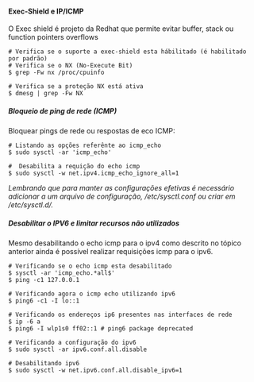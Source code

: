 #### Exec-Shield e IP/ICMP

O Exec shield é projeto da Redhat que permite evitar buffer, stack ou function pointers overflows

```
# Verifica se o suporte a exec-shield esta hábilitado (é habilitado por padrão)
# Verifica se o NX (No-Execute Bit)
$ grep -Fw nx /proc/cpuinfo

# Verifica se a proteção NX está ativa
$ dmesg | grep -Fw NX

```

##### Bloqueio de ping de rede (ICMP)

Bloquear pings de rede ou respostas de eco ICMP:
```
# Listando as opções referênte ao icmp_echo
$ sudo sysctl -ar 'icmp_echo'

#  Desabilita a requição do echo icmp
$ sudo sysctl -w net.ipv4.icmp_echo_ignore_all=1

```
*Lembrando que para manter as configurações efetivas é necessário adicionar a um arquivo de configuração, /etc/sysctl.conf ou criar em /etc/sysctl.d/.*

##### Desabilitar o IPV6 e limitar recursos não utilizados

Mesmo desabilitando o echo icmp para o ipv4 como descrito no tópico anterior ainda é possível realizar requisições icmp para o ipv6.
```
# Verificando se o echo icmp esta desabilitado
$ sysctl -ar 'icmp_echo.*all$'
$ ping -c1 127.0.0.1

# Verificando agora o icmp echo utilizando ipv6
$ ping6 -c1 -I lo::1

# Verificando os endereços ip6 presentes nas interfaces de rede
$ ip -6 a
$ ping6 -I wlp1s0 ff02::1 # ping6 package deprecated

# Verificando a configuração do ipv6
$ sudo sysctl -ar ipv6.conf.all.disable

# Desabilitando ipv6
$ sudo sysctl -w net.ipv6.conf.all.disable_ipv6=1
```
